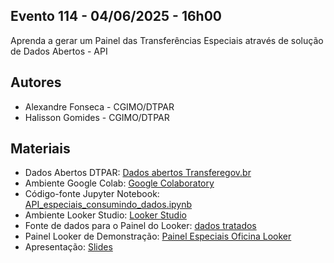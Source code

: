 ## Evento 114 - 04/06/2025 - 16h00
Aprenda a gerar um Painel das Transferências Especiais através de solução de Dados Abertos - API
## Autores
- Alexandre Fonseca - CGIMO/DTPAR
- Halisson Gomides - CGIMO/DTPAR
## Materiais
- Dados Abertos DTPAR: [Dados abertos Transferegov.br](https://www.gov.br/transferegov/pt-br/ferramentas-gestao/dados-abertos)
- Ambiente Google Colab: [Google Colaboratory](https://colab.research.google.com)
- Código-fonte Jupyter Notebook: [API_especiais_consumindo_dados.ipynb](https://github.com/dados-cgimo-dtpar/X_FNTU_2025/blob/main/Evento_114/API_especiais_consumindo_dados.ipynb)
- Ambiente Looker Studio: [Looker Studio](https://lookerstudio.google.com)
- Fonte de dados para o Painel do Looker: [dados tratados](https://github.com/dados-cgimo-dtpar/X_FNTU_2025/blob/main/Evento_114/trans_especiais_2023_2024_tratado.xlsx)
- Painel Looker de Demonstração: [Painel Especiais Oficina Looker](https://lookerstudio.google.com/reporting/8d5b9fe9-5109-4f24-a495-2849c4f39df0)
- Apresentação: [Slides](https://github.com/dados-cgimo-dtpar/X_FNTU_2025/blob/main/Evento_114/X_FNTU_2025-Evento_114.pptx)
